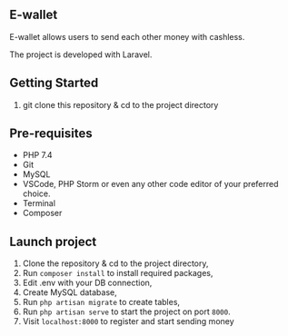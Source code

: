 ## E-wallet
E-wallet allows users to send each other money with cashless.

The project is developed with Laravel.

## Getting Started

1. git clone this repository & cd to the project directory

## Pre-requisites

* PHP 7.4
* Git
* MySQL
* VSCode, PHP Storm or even any other code editor of your preferred choice.
* Terminal
* Composer

## Launch project
1. Clone the repository & cd to the project directory,
2. Run `composer install` to install required packages,
3. Edit .env with your DB connection,
4. Create MySQL database,
5. Run `php artisan migrate` to create tables,
6. Run `php artisan serve` to start the project on port `8000`.
7. Visit `localhost:8000` to register and start sending money
